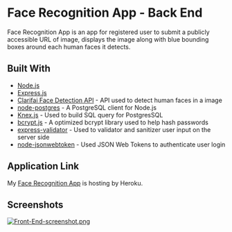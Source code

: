 # Face Recognition App - Back End

Face Recognition App is an app for registered user to submit a publicly accessible URL of image, displays the image along with blue bounding boxes around each human faces it detects.

## Built With

* [Node.js](https://nodejs.org/en/)
* [Express.js](https://expressjs.com/)
* [Clarifai Face Detection API](https://clarifai.com/models/face-detection-image-recognition-model-a403429f2ddf4b49b307e318f00e528b-detection) - API used to detect human faces in a image
* [node-postgres](https://github.com/brianc/node-postgres) - A PostgreSQL client for Node.js
* [Knex.js](https://knexjs.org/) - Used to build SQL query for PostgresSQL
* [bcrypt.js](https://github.com/dcodeIO/bcrypt.js) - A optimized bcrypt library used to help hash passwords
* [express-validator](https://express-validator.github.io/docs/) - Used to validator and sanitizer user input on the server side
* [node-jsonwebtoken](https://github.com/auth0/node-jsonwebtoken) - Used JSON Web Tokens to authenticate user login

## Application Link

My [Face Recognition App](https://react-face-detection.herokuapp.com/) is hosting by Heroku.

## Screenshots

[![Front-End-screenshot.png](https://i.postimg.cc/hPv5G4rd/Front-End-screenshot.png)](https://postimg.cc/RNrRsB2S)